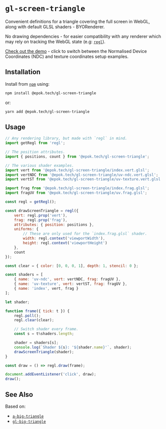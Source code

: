 # `gl-screen-triangle`

Convenient definitions for a triangle covering the full screen in WebGL, along with default GLSL shaders - BYORenderer.

No drawing dependencies - for easier compatibility with any renderer which may rely on tracking the WebGL state (e.g: [`regl`](https://github.com/regl-project/regl/)).

[Check out the demo](http://epok.tech/gl-screen-triangle/) - click to switch between the Normalised Device Coordinates (NDC) and texture coordinates setup examples.

## Installation

Install from [`npm`](https://www.npmjs.com/package/@epok.tech/gl-screen-triangle) using:
```bash
npm install @epok.tech/gl-screen-triangle
```
or:
```bash
yarn add @epok.tech/gl-screen-triangle
```

## Usage

```javascript
// Any rendering library, but made with `regl` in mind.
import getRegl from 'regl';

// The position attributes.
import { positions, count } from '@epok.tech/gl-screen-triangle';

// The various shader examples.
import vert from '@epok.tech/gl-screen-triangle/index.vert.glsl';
import vertNDC from '@epok.tech/gl-screen-triangle/uv-ndc.vert.glsl';
import vertST from '@epok.tech/gl-screen-triangle/uv-texture.vert.glsl';

import frag from '@epok.tech/gl-screen-triangle/index.frag.glsl';
import fragUV from '@epok.tech/gl-screen-triangle/uv.frag.glsl';

const regl = getRegl();

const drawScreenTriangle = regl({
    vert: regl.prop('vert'),
    frag: regl.prop('frag'),
    attributes: { position: positions },
    uniforms: {
        // These are only used for the `index.frag.glsl` shader.
        width: regl.context('viewportWidth'),
        height: regl.context('viewportHeight')
    },
    count
});

const clear = { color: [0, 0, 0, 1], depth: 1, stencil: 0 };

const shaders = [
    { name: 'uv-ndc', vert: vertNDC, frag: fragUV },
    { name: 'uv-texture', vert: vertST, frag: fragUV },
    { name: 'index', vert, frag }
];

let shader;

function frame({ tick: t }) {
    regl.poll();
    regl.clear(clear);

    // Switch shader every frame.
    const s = t%shaders.length;

    shader = shaders[s];
    console.log(`Shader ${s}: '${shader.name}'`, shader);
    drawScreenTriangle(shader);
}

const draw = () => regl.draw(frame);

document.addEventListener('click', draw);
draw();
```

## See Also

Based on:
- [`a-big-triangle`](https://github.com/mikolalysenko/a-big-triangle)
- [`gl-big-triangle`](https://github.com/Jam3/gl-big-triangle)
